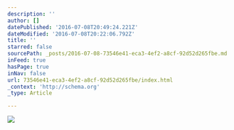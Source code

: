 ```yaml
---
description: ''
author: []
datePublished: '2016-07-08T20:49:24.221Z'
dateModified: '2016-07-08T20:22:06.792Z'
title: ''
starred: false
sourcePath: _posts/2016-07-08-73546e41-eca3-4ef2-a8cf-92d52d265fbe.md
inFeed: true
hasPage: true
inNav: false
url: 73546e41-eca3-4ef2-a8cf-92d52d265fbe/index.html
_context: 'http://schema.org'
_type: Article

---
```

![](https://the-grid-user-content.s3-us-west-2.amazonaws.com/cb38ea06-ccf7-46db-a78f-64f4f38c9274.jpg)